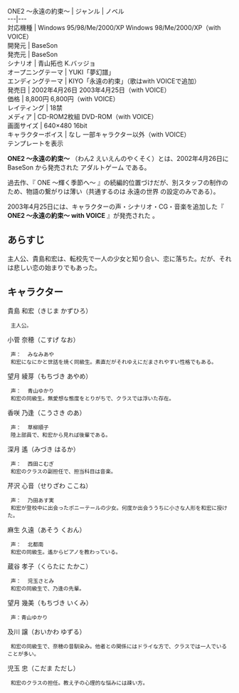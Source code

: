 ONE2 〜永遠の約束〜  |  ジャンル  |  ノベル   
---|---  
対応機種  |  Windows 95/98/Me/2000/XP  Windows 98/Me/2000/XP（with VOICE）   
開発元  |  BaseSon   
発売元  |  BaseSon   
シナリオ  |  青山拓也  K.バッジョ   
オープニングテーマ  |  YUKI「夢幻譜」   
エンディングテーマ  |  KIYO「永遠の約束」（歌はwith VOICEで追加）   
発売日  |  2002年4月26日  2003年4月25日（with VOICE）   
価格  |  8,800円  6,800円（with VOICE）   
レイティング  |  18禁   
メディア  |  CD-ROM2枚組  DVD-ROM（with VOICE）   
画面サイズ  |  640×480 16bit   
キャラクターボイス  |  なし  一部キャラクター以外（with VOICE）   
テンプレートを表示  
  
**ONE2 〜永遠の約束〜** （わん2 えいえんのやくそく）とは、2002年4月26日に  BaseSon  から発売された  アダルトゲーム
である。

過去作、『  ONE 〜輝く季節へ〜  』の続編的位置づけだが、別スタッフの制作のため、物語の繋がりは薄い（共通するのは  永遠の世界
の設定のみである）。

2003年4月25日には、キャラクターの声・シナリオ・CG・音楽を追加した『 **ONE2 〜永遠の約束〜 with VOICE** 』が発売された
  。

##  あらすじ  

主人公、貴島和宏は、転校先で一人の少女と知り合い、恋に落ちた。だが、それは悲しい恋の始まりでもあった。

##  キャラクター  

貴島 和宏（きじま かずひろ）

     主人公。 
小菅 奈穂（こすげ なお）

     声：  みなみあや 
     和宏になにかと世話を焼く同級生。素直だがそれゆえにだまされやすい性格でもある。 
望月 綾芽（もちづき あやめ）

     声：  青山ゆかり 
     和宏の同級生。無愛想な態度をとりがちで、クラスでは浮いた存在。 
香咲 乃逢（こうさき のあ）

     声：  草柳順子 
     陸上部員で、和宏から見れば後輩である。 
深月 遙（みづき はるか）

     声：  西田こむぎ 
     和宏のクラスの副担任で、担当科目は音楽。 
芹沢 心音（せりざわ ここね）

     声：  乃田あす実 
     和宏が登校中に出会ったポニーテールの少女。何度か出会ううちに小さな人形を和宏に授けた。 
麻生 久遠（あそう くおん）

     声：  北都南 
     和宏の同級生。遙からピアノを教わっている。 
蔵谷 孝子（くらたに たかこ）

     声：  児玉さとみ 
     和宏の同級生で、乃逢の先輩。 
望月 幾美（もちづき いくみ）

     声：青山ゆかり 
及川 譲（おいかわ ゆずる）

     和宏の同級生で、奈穂の昔馴染み。他者との関係にはドライな方で、クラスでは一人でいることが多い。 
児玉 忠（こだま ただし）

     和宏のクラスの担任。教え子の心理的な悩みには疎い方。 

